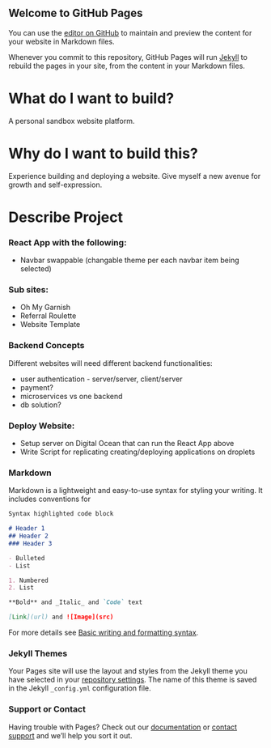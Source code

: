 ## Welcome to GitHub Pages

You can use the [editor on GitHub](https://github.com/yousefm87/yoobis/edit/gh-pages/index.md) to maintain and preview the content for your website in Markdown files.

Whenever you commit to this repository, GitHub Pages will run [Jekyll](https://jekyllrb.com/) to rebuild the pages in your site, from the content in your Markdown files.

# What do I want to build? 
A personal sandbox website platform.

# Why do I want to build this?
Experience building and deploying a website. Give myself a new avenue for growth and self-expression.

# Describe Project
### React App with the following: 
- Navbar swappable (changable theme per each navbar item being selected)

### Sub sites: 
- Oh My Garnish
- Referral Roulette
- Website Template

### Backend Concepts
Different websites will need different backend functionalities:
- user authentication - server/server, client/server
- payment?  
- microservices vs one backend
- db solution?

### Deploy Website:
- Setup server on Digital Ocean that can run the React App above
- Write Script for replicating creating/deploying applications on droplets


### Markdown

Markdown is a lightweight and easy-to-use syntax for styling your writing. It includes conventions for

```markdown
Syntax highlighted code block

# Header 1
## Header 2
### Header 3

- Bulleted
- List

1. Numbered
2. List

**Bold** and _Italic_ and `Code` text

[Link](url) and ![Image](src)
```

For more details see [Basic writing and formatting syntax](https://docs.github.com/en/github/writing-on-github/getting-started-with-writing-and-formatting-on-github/basic-writing-and-formatting-syntax).

### Jekyll Themes

Your Pages site will use the layout and styles from the Jekyll theme you have selected in your [repository settings](https://github.com/yousefm87/yoobis/settings/pages). The name of this theme is saved in the Jekyll `_config.yml` configuration file.

### Support or Contact

Having trouble with Pages? Check out our [documentation](https://docs.github.com/categories/github-pages-basics/) or [contact support](https://support.github.com/contact) and we’ll help you sort it out.
